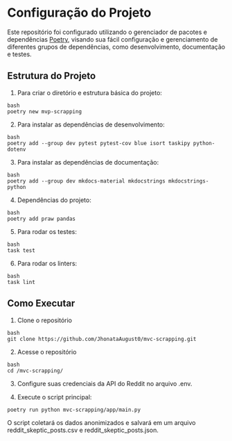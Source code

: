 # Configuração do Projeto

Este repositório foi configurado utilizando o gerenciador de pacotes e dependências [Poetry](https://python-poetry.org), visando sua fácil configuração e gerenciamento de diferentes grupos de dependências, como desenvolvimento, documentação e testes.

## Estrutura do Projeto

1. Para criar o diretório e estrutura básica do projeto:
  ```
  bash
  poetry new mvp-scrapping
  ```

2. Para instalar as dependências de desenvolvimento:
  ```
  bash
  poetry add --group dev pytest pytest-cov blue isort taskipy python-dotenv
  ```

3. Para instalar as dependências de documentação:
  ```
  bash
  poetry add --group dev mkdocs-material mkdocstrings mkdocstrings-python
  ```

4. Dependências do projeto:
  ```
  bash
  poetry add praw pandas
  ```

5. Para rodar os testes:
  ```
  bash
  task test
  ```

6. Para rodar os linters:
  ```
  bash
  task lint
  ```

## Como Executar
1. Clone o repositório
```
bash 
git clone https://github.com/JhonataAugust0/mvc-scrapping.git
```

2. Acesse o repositório
```
bash 
cd /mvc-scrapping/
```

3. Configure suas credenciais da API do Reddit no arquivo .env.

2. Execute o script principal:
```bash
poetry run python mvc-scrapping/app/main.py
```
O script coletará os dados anonimizados e salvará em um arquivo reddit_skeptic_posts.csv e reddit_skeptic_posts.json.